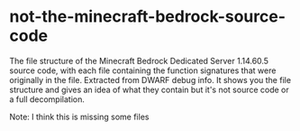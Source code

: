 # not-the-minecraft-bedrock-source-code
The file structure of the Minecraft Bedrock Dedicated Server 1.14.60.5 source code, with each file containing the function signatures that were originally in the file. Extracted from DWARF debug info. It shows you the file structure and gives an idea of what they contain but it's not source code or a full decompilation.

Note: I think this is missing some files
